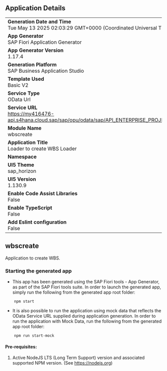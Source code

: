 ## Application Details
|               |
| ------------- |
|**Generation Date and Time**<br>Tue May 13 2025 02:03:29 GMT+0000 (Coordinated Universal Time)|
|**App Generator**<br>SAP Fiori Application Generator|
|**App Generator Version**<br>1.17.4|
|**Generation Platform**<br>SAP Business Application Studio|
|**Template Used**<br>Basic V2|
|**Service Type**<br>OData Url|
|**Service URL**<br>https://my416476-api.s4hana.cloud.sap/sap/opu/odata/sap/API_ENTERPRISE_PROJECT_SRV;v=0002|
|**Module Name**<br>wbscreate|
|**Application Title**<br>Loader to create WBS Loader|
|**Namespace**<br>|
|**UI5 Theme**<br>sap_horizon|
|**UI5 Version**<br>1.130.9|
|**Enable Code Assist Libraries**<br>False|
|**Enable TypeScript**<br>False|
|**Add Eslint configuration**<br>False|

## wbscreate

Application to create WBS.

### Starting the generated app

-   This app has been generated using the SAP Fiori tools - App Generator, as part of the SAP Fiori tools suite.  In order to launch the generated app, simply run the following from the generated app root folder:

```
    npm start
```

- It is also possible to run the application using mock data that reflects the OData Service URL supplied during application generation.  In order to run the application with Mock Data, run the following from the generated app root folder:

```
    npm run start-mock
```

#### Pre-requisites:

1. Active NodeJS LTS (Long Term Support) version and associated supported NPM version.  (See https://nodejs.org)


